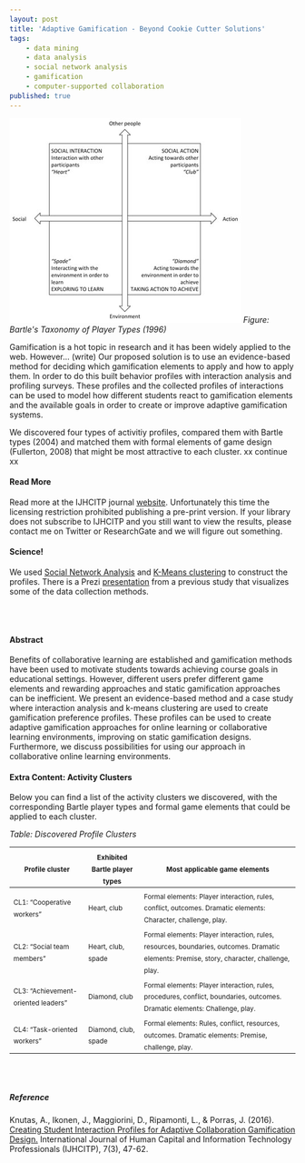 ```yaml
---
layout: post
title: 'Adaptive Gamification - Beyond Cookie Cutter Solutions'
tags:
    - data mining
    - data analysis
    - social network analysis
    - gamification
    - computer-supported collaboration
published: true
---
```


![Figure: Bartle's Player Profiles](/assets/img/adaptive-gamification-half.jpg)
*Figure: Bartle's Taxonomy of Player Types (1996)*

Gamification is a hot topic in research and it has been widely applied to the web. However... (write) Our proposed solution is to use an evidence-based method for deciding which gamification elements to apply and how to apply them. In order to do this built behavior profiles with interaction analysis and profiling surveys. These profiles and the collected profiles of interactions can be used to model how different students react to gamification elements and the available goals in order to create or improve adaptive gamification systems.

We discovered four types of activitiy profiles, compared them with Bartle types (2004) and matched them with formal elements of game design (Fullerton, 2008) that might be most attractive to each cluster. xx continue xx

#### Read More
Read more at the IJHCITP journal [website](http://www.igi-global.com/article/creating-student-interaction-profiles-for-adaptive-collaboration-gamification-design/160726). Unfortunately this time the licensing restriction prohibited publishing a pre-print version. If your library does not subscribe to IJHCITP and you still want to view the results, please contact me on Twitter or ResearchGate and we will figure out something. 

#### Science!
We used [Social Network Analysis](https://en.wikipedia.org/wiki/Social_network_analysis) and [K-Means clustering](https://en.wikipedia.org/wiki/K-means_clustering) to construct the profiles. There is a Prezi [presentation](http://goo.gl/loaU9Z) from a previous study that visualizes some of the data collection methods.

<br/>
<br/>

#### Abstract
Benefits of collaborative learning are established and gamification methods have been used to motivate students towards achieving course goals in educational settings. However, different users prefer different game elements and rewarding approaches and static gamification approaches can be inefficient. We present an evidence-based method and a case study where interaction analysis and k-means clustering are used to create gamification preference profiles. These profiles can be used to create adaptive gamification approaches for online learning or collaborative learning environments, improving on static gamification designs. Furthermore, we discuss possibilities for using our approach in collaborative online learning environments. 

#### Extra Content: Activity Clusters
Below you can find a list of the activity clusters we discovered, with the corresponding Bartle player types and formal game elements that could be applied to each cluster.

*Table: Discovered Profile Clusters*

|   <sub> Profile cluster </sub>                        |    <sub> Exhibited Bartle player types </sub>    |   <sub> Most applicable game elements </sub>                                                                                                                        |
|-------------------------------------------|-------------------------------------|---------------------------------------------------------------------------------------------------------------------------------------------------------|
|    <sub>CL1: “Cooperative workers”</sub>             |    <sub>Heart, club</sub>                      |    <sub>Formal elements: Player interaction, rules,   conflict, outcomes.   Dramatic elements: Character, challenge, play. </sub>                                   |
|    <sub>CL2: “Social team members”</sub>             |    <sub>Heart, club, spade</sub>               |    <sub>Formal elements: Player interaction, rules,   resources, boundaries, outcomes.   Dramatic elements: Premise, story, character,   challenge, play. </sub>   |
|    <sub>CL3: “Achievement-oriented leaders”</sub>    |    <sub>Diamond, club</sub>                    |    <sub>Formal elements: Player interaction, rules,   procedures, conflict, boundaries, outcomes.   Dramatic elements: Challenge, play. </sub>                      |
|    <sub>CL4: “Task-oriented workers”</sub>           |    <sub>Diamond, club, spade</sub>             |    <sub>Formal elements: Rules, conflict, resources,   outcomes.   Dramatic elements: Premise, challenge, play. </sub>                                              |

<br/>
<br/>

##### Reference
Knutas, A., Ikonen, J., Maggiorini, D., Ripamonti, L., & Porras, J. (2016). [Creating Student Interaction Profiles for Adaptive Collaboration Gamification Design.](http://www.igi-global.com/article/creating-student-interaction-profiles-for-adaptive-collaboration-gamification-design/160726) International Journal of Human Capital and Information Technology Professionals (IJHCITP), 7(3), 47-62.